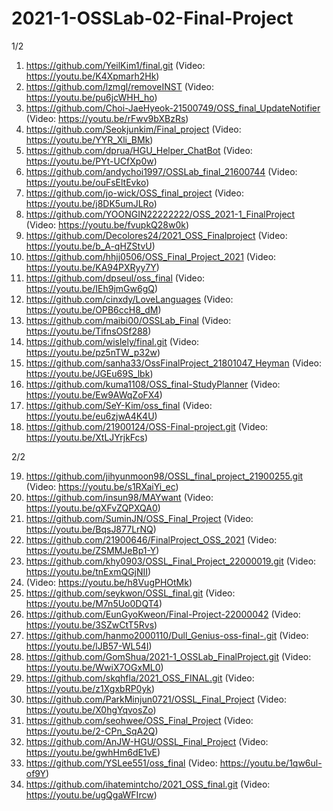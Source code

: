 # 2021-1-OSSLab-02-Final-Project

1/2

1.	https://github.com/YeilKim1/final.git	(Video: https://youtu.be/K4Xpmarh2Hk)
2.	https://github.com/lzmgl/removeINST	(Video: https://youtu.be/pu6jcWHH_ho)
3.	https://github.com/Choi-JaeHyeok-21500749/OSS_final_UpdateNotifier	(Video: https://youtu.be/rFwv9bXBzRs)
4.	https://github.com/Seokjunkim/Final_project	(Video: https://youtu.be/YYR_Xli_BMk)
5.	https://github.com/dprua/HGU_Helper_ChatBot	(Video: https://youtu.be/PYt-UCfXp0w)
6.	https://github.com/andychoi1997/OSSLab_final_21600744	(Video: https://youtu.be/ouFsEltEvko)
7.	https://github.com/jo-wick/OSS_final_project	(Video: https://youtu.be/j8DK5umJLRo)
8.	https://github.com/YOONGIN22222222/OSS_2021-1_FinalProject	(Video: https://youtu.be/fvupkQ28w0k)
9.	https://github.com/Decolores24/2021_OSS_Finalproject	(Video: https://youtu.be/b_A-qHZStvU)
10.	https://github.com/hhjj0506/OSS_Final_Project_2021	(Video: https://youtu.be/KA94PXRyy7Y)
11.	https://github.com/dpseul/oss_final	(Video: https://youtu.be/IEh9jmGw6gQ)
12.	https://github.com/cinxdy/LoveLanguages	(Video: https://youtu.be/OPB6ccH8_dM)
13.	https://github.com/maibi00/OSSLab_Final	(Video: https://youtu.be/TifnsOSf288)
14.	https://github.com/wislely/final.git	(Video: https://youtu.be/pz5nTW_p32w)
15.	https://github.com/sanha33/OssFinalProject_21801047_Heyman	(Video: https://youtu.be/JGEu69S_lbk)
16.	https://github.com/kuma1108/OSS_final-StudyPlanner	(Video: https://youtu.be/Ew9AWqZoFX4)
17.	https://github.com/SeY-Kim/oss_final	(Video: https://youtu.be/eu6zjwA4K4U)
18.	https://github.com/21900124/OSS-Final-project.git	(Video: https://youtu.be/XtLJYrjkFcs)

2/2

19.	https://github.com/jihyunmoon98/OSSL_final_project_21900255.git	(Video: https://youtu.be/s1RXaiYi_ec)
20.	https://github.com/insun98/MAYwant	(Video: https://youtu.be/qXFvZQPXQA0)
21.	https://github.com/SuminJN/OSS_Final_Project	(Video: https://youtu.be/BqsJ877LrNQ)
22.	https://github.com/21900646/FinalProject_OSS_2021	(Video: https://youtu.be/ZSMMJeBp1-Y)
23.	https://github.com/khy0903/OSSL_Final_Project_22000019.git	(Video: https://youtu.be/tnExmQGjNII)
24.  (Video: https://youtu.be/h8VugPHOtMk)
25.	https://github.com/seykwon/OSSL_final.git	(Video: https://youtu.be/M7n5Uo0DQT4)
26.	https://github.com/EunGyoKweon/Final-Project-22000042	(Video: https://youtu.be/3SZwCtT5Rvs)
27.	https://github.com/hanmo2000110/Dull_Genius-oss-final-.git	(Video: https://youtu.be/lJB57-WL54I)
28.	https://github.com/GomShua/2021-1_OSSLab_FinalProject.git	(Video: https://youtu.be/WwiX7OGxML0)
29.	https://github.com/skqhfla/2021_OSS_FINAL.git	(Video: https://youtu.be/z1XgxbRP0yk)
30.	https://github.com/ParkMinjun0721/OSSL_Final_Project	(Video: https://youtu.be/X0hgYqvosZo)
31.	https://github.com/seohwee/OSS_Final_Project	(Video: https://youtu.be/2-CPn_SqA2Q)
32.	https://github.com/AnJW-HGU/OSSL_Final_Project	(Video: https://youtu.be/gwhHm6dE1vE)
33.	https://github.com/YSLee551/oss_final	(Video: https://youtu.be/1qw6ul-of9Y)
34.	https://github.com/ihatemintcho/2021_OSS_final.git	(Video: https://youtu.be/ugQgaWFIrcw)
